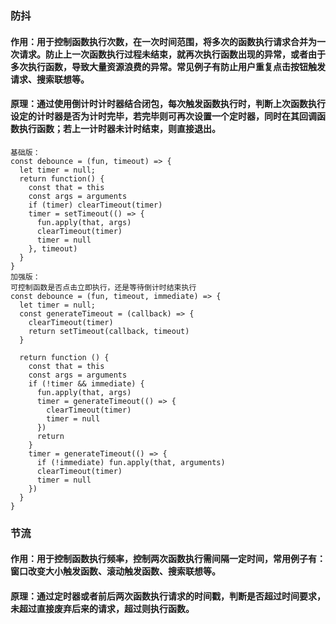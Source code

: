 ### 防抖

#### 作用：用于控制函数执行次数，在一次时间范围，将多次的函数执行请求合并为一次请求。防止上一次函数执行过程未结束，就再次执行函数出现的异常，或者由于多次执行函数，导致大量资源浪费的异常。常见例子有防止用户重复点击按钮触发请求、搜索联想等。

#### 原理：通过使用倒计时计时器结合闭包，每次触发函数执行时，判断上次函数执行设定的计时器是否为计时完毕，若完毕则可再次设置一个定时器，同时在其回调函数执行函数；若上一计时器未计时结束，则直接退出。
```
基础版：
const debounce = (fun, timeout) => {
  let timer = null;
  return function() {
    const that = this
    const args = arguments
    if (timer) clearTimeout(timer)
    timer = setTimeout(() => {
      fun.apply(that, args)
      clearTimeout(timer)
      timer = null
    }, timeout)
  }
}
加强版：
可控制函数是否点击立即执行，还是等待倒计时结束执行
const debounce = (fun, timeout, immediate) => {
  let timer = null;
  const generateTimeout = (callback) => {
    clearTimeout(timer)
    return setTimeout(callback, timeout)
  }

  return function () {
    const that = this
    const args = arguments
    if (!timer && immediate) {
      fun.apply(that, args)
      timer = generateTimeout(() => {
        clearTimeout(timer)
        timer = null
      })
      return 
    }
    timer = generateTimeout(() => {
      if (!immediate) fun.apply(that, arguments)
      clearTimeout(timer)
      timer = null
    })
  }
}
```

### 节流

#### 作用：用于控制函数执行频率，控制两次函数执行需间隔一定时间，常用例子有：窗口改变大小触发函数、滚动触发函数、搜索联想等。

#### 原理：通过定时器或者前后两次函数执行请求的时间戳，判断是否超过时间要求，未超过直接废弃后来的请求，超过则执行函数。
